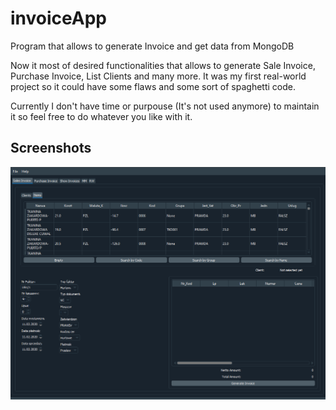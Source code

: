 # invoiceApp
Program that allows to generate Invoice and get data from MongoDB

Now it most of desired functionalities that allows to generate Sale Invoice, Purchase Invoice, List Clients and many more.
It was my first real-world project so it could have some flaws and some sort of spaghetti code. 

Currently I don't have time or purpouse (It's not used anymore) to maintain it so feel free to do whatever you like with it. 


## Screenshots
![](./screenshot_invoice_app.png)
